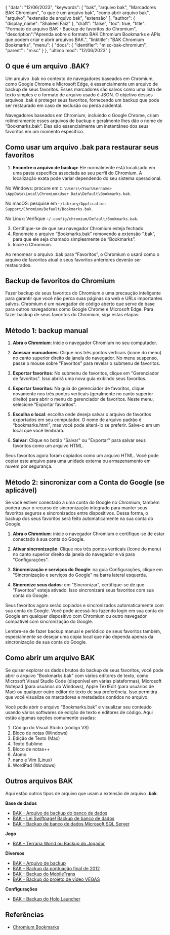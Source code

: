 {
"data": "12/06/2023",
  "keywords": [
"bak",
"arquivo bak",
"Marcadores BAK Chromium",
"o que é um arquivo bak",
"como abrir arquivo bak",
"arquivo",
"extensão de arquivo bak",
"extensão"
],
  "author": {
"display_name": "Shakeel Faiz"
},
"draft": "false",
"toc": true,
"title": "Formato de arquivo BAK - Backup de favoritos do Chromium",
  "description":"Aprenda sobre o formato BAK Chromium Bookmarks e APIs que podem criar e abrir arquivos BAK.",
"linktitle": "BAK Chromium Bookmarks",
  "menu": {
    "docs": {
      "identifier": "misc-bak-chromium",
"parent" : "misc"
}
},
"último mod": "12/06/2023"
}

## O que é um arquivo .BAK?

Um arquivo .bak no contexto de navegadores baseados em Chromium, como Google Chrome e Microsoft Edge, é essencialmente um arquivo de backup de seus favoritos. Esses marcadores são salvos como uma lista de texto simples e o formato de arquivo usado é JSON. O objetivo desses arquivos .bak é proteger seus favoritos, fornecendo um backup que pode ser restaurado em caso de exclusão ou perda acidental.

Navegadores baseados em Chromium, incluindo o Google Chrome, criam rotineiramente esses arquivos de backup e geralmente lhes dão o nome de “Bookmarks.bak”. Eles são essencialmente um instantâneo dos seus favoritos em um momento específico.

## Como usar um arquivo .bak para restaurar seus favoritos

1. **Encontre o arquivo de backup:** Ele normalmente está localizado em uma pasta específica associada ao seu perfil do Chromium. A localização exata pode variar dependendo do seu sistema operacional.

No Windows: procure em `C:\Users\<YourUsername> \AppData\Local\Chromium\User Data\Default\Bookmarks.bak`.

No macOS: pesquise em `~/Library/Application Support/Chromium/Default/Bookmarks.bak`.

No Linux: Verifique `~/.config/chromium/Default/Bookmarks.bak`.

3. Certifique-se de que seu navegador Chromium esteja fechado.
4. Renomeie o arquivo “Bookmarks.bak” removendo a extensão “.bak”, para que ele seja chamado simplesmente de “Bookmarks”.
5. Inicie o Chromium.

Ao renomear o arquivo .bak para “Favoritos”, o Chromium o usará como o arquivo de favoritos atual e seus favoritos anteriores deverão ser restaurados.

## Backup de favoritos do Chromium

Fazer backup de seus favoritos do Chromium é uma precaução inteligente para garantir que você não perca suas páginas da web e URLs importantes salvos. Chromium é um navegador de código aberto que serve de base para outros navegadores como Google Chrome e Microsoft Edge. Para fazer backup de seus favoritos do Chromium, siga estas etapas:

## Método 1: backup manual

1. **Abra o Chromium**: inicie o navegador Chromium no seu computador.

2. **Acessar marcadores**: Clique nos três pontos verticais (ícone do menu) no canto superior direito da janela do navegador. No menu suspenso, passe o mouse sobre "Favoritos" para revelar o submenu de favoritos.

3. **Exportar favoritos**: No submenu de favoritos, clique em "Gerenciador de favoritos". Isso abrirá uma nova guia exibindo seus favoritos.

4. **Exportar favoritos**: Na guia do gerenciador de favoritos, clique novamente nos três pontos verticais (geralmente no canto superior direito) para abrir o menu do gerenciador de favoritos. Neste menu, selecione “Exportar favoritos”.

5. **Escolha o local**: escolha onde deseja salvar o arquivo de favoritos exportados em seu computador. O nome de arquivo padrão é “bookmarks.html”, mas você pode alterá-lo se preferir. Salve-o em um local que você lembrará.

6. **Salvar**: Clique no botão "Salvar" ou "Exportar" para salvar seus favoritos como um arquivo HTML.

Seus favoritos agora foram copiados como um arquivo HTML. Você pode copiar este arquivo para uma unidade externa ou armazenamento em nuvem por segurança.

## Método 2: sincronizar com a Conta do Google (se aplicável)

Se você estiver conectado a uma conta do Google no Chromium, também poderá usar o recurso de sincronização integrado para manter seus favoritos seguros e sincronizados entre dispositivos. Dessa forma, o backup dos seus favoritos será feito automaticamente na sua conta do Google.

1. **Abra o Chromium**: inicie o navegador Chromium e certifique-se de estar conectado à sua conta do Google.

2. **Ativar sincronização**: Clique nos três pontos verticais (ícone do menu) no canto superior direito da janela do navegador e vá para "Configurações".

3. **Sincronização e serviços do Google**: na guia Configurações, clique em "Sincronização e serviços do Google" na barra lateral esquerda.

4. **Sincronize seus dados**: em "Sincronizar", certifique-se de que "Favoritos" esteja ativado. Isso sincronizará seus favoritos com sua conta do Google.

Seus favoritos agora serão copiados e sincronizados automaticamente com sua conta do Google. Você pode acessá-los fazendo login em sua conta do Google em qualquer dispositivo com Chromium ou outro navegador compatível com sincronização do Google.

Lembre-se de fazer backup manual e periódico de seus favoritos também, especialmente se desejar uma cópia local que não dependa apenas da sincronização de sua conta do Google.

## Como abrir um arquivo BAK

Se quiser explorar os dados brutos do backup de seus favoritos, você pode abrir o arquivo "Bookmarks.bak" com vários editores de texto, como Microsoft Visual Studio Code (disponível em várias plataformas), Microsoft Notepad (para usuários do Windows), Apple TextEdit (para usuários de Mac) ou qualquer outro editor de texto de sua preferência. Isso permitirá que você visualize os marcadores e metadados contidos no arquivo.

Você pode abrir o arquivo “Bookmarks.bak” e visualizar seu conteúdo usando vários softwares de edição de texto e editores de código. Aqui estão algumas opções comumente usadas:

1. Código do Visual Studio (código VS)
2. Bloco de notas (Windows)
3. Edição de Texto (Mac)
4. Texto Sublime
5. Bloco de notas++
6. Átomo
7. nano e Vim (Linux)
8. WordPad (Windows)

## Outros arquivos BAK

Aqui estão outros tipos de arquivo que usam a extensão de arquivo **.bak**.

**Base de dados**
- [BAK - Arquivo de backup do banco de dados](/pt/database/bak/)
- [BAK - Lei Swiftpage! Backup de banco de dados](/pt/database/bak-act/)
- [BAK - Backup de banco de dados Microsoft SQL Server](/pt/database/bak-sqlserver/)

**Jogo**
- [BAK - Terraria World ou Backup do Jogador](/pt/game/bak-terraria/)

**Diversos**
- [BAK - Arquivo de backup](/pt/misc/bak-backup/)
- [BAK - Backup da pontuação final de 2012](/pt/misc/bak-finale/)
- [BAK - Backup do MobileTrans](/pt/misc/bak-mobiletrans/)
- [BAK - Backup do projeto de vídeo VEGAS](/pt/misc/bak-vegas/)

**Configurações**
- [BAK - Backup do Holo Launcher](/pt/settings/bak-holo/)

## Referências
* [Chromium Bookmarks](https://www.chromium.org/user-experience/bookmarks/)
